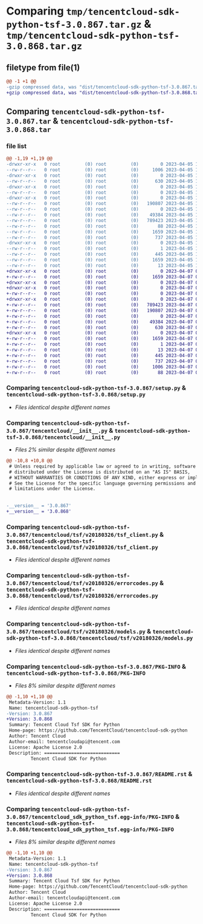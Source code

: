 # Comparing `tmp/tencentcloud-sdk-python-tsf-3.0.867.tar.gz` & `tmp/tencentcloud-sdk-python-tsf-3.0.868.tar.gz`

## filetype from file(1)

```diff
@@ -1 +1 @@
-gzip compressed data, was "dist/tencentcloud-sdk-python-tsf-3.0.867.tar", last modified: Wed Apr  5 16:59:24 2023, max compression
+gzip compressed data, was "dist/tencentcloud-sdk-python-tsf-3.0.868.tar", last modified: Fri Apr  7 01:04:16 2023, max compression
```

## Comparing `tencentcloud-sdk-python-tsf-3.0.867.tar` & `tencentcloud-sdk-python-tsf-3.0.868.tar`

### file list

```diff
@@ -1,19 +1,19 @@
-drwxr-xr-x   0 root         (0) root         (0)        0 2023-04-05 16:59:24.000000 tencentcloud-sdk-python-tsf-3.0.867/
--rw-r--r--   0 root         (0) root         (0)     1006 2023-04-05 16:59:24.000000 tencentcloud-sdk-python-tsf-3.0.867/setup.py
-drwxr-xr-x   0 root         (0) root         (0)        0 2023-04-05 16:59:24.000000 tencentcloud-sdk-python-tsf-3.0.867/tencentcloud/
--rw-r--r--   0 root         (0) root         (0)      630 2023-04-05 16:59:24.000000 tencentcloud-sdk-python-tsf-3.0.867/tencentcloud/__init__.py
-drwxr-xr-x   0 root         (0) root         (0)        0 2023-04-05 16:59:24.000000 tencentcloud-sdk-python-tsf-3.0.867/tencentcloud/tsf/
--rw-r--r--   0 root         (0) root         (0)        0 2023-04-05 16:59:24.000000 tencentcloud-sdk-python-tsf-3.0.867/tencentcloud/tsf/__init__.py
-drwxr-xr-x   0 root         (0) root         (0)        0 2023-04-05 16:59:24.000000 tencentcloud-sdk-python-tsf-3.0.867/tencentcloud/tsf/v20180326/
--rw-r--r--   0 root         (0) root         (0)   190807 2023-04-05 16:59:24.000000 tencentcloud-sdk-python-tsf-3.0.867/tencentcloud/tsf/v20180326/tsf_client.py
--rw-r--r--   0 root         (0) root         (0)        0 2023-04-05 16:59:24.000000 tencentcloud-sdk-python-tsf-3.0.867/tencentcloud/tsf/v20180326/__init__.py
--rw-r--r--   0 root         (0) root         (0)    49384 2023-04-05 16:59:24.000000 tencentcloud-sdk-python-tsf-3.0.867/tencentcloud/tsf/v20180326/errorcodes.py
--rw-r--r--   0 root         (0) root         (0)   789423 2023-04-05 16:59:24.000000 tencentcloud-sdk-python-tsf-3.0.867/tencentcloud/tsf/v20180326/models.py
--rw-r--r--   0 root         (0) root         (0)       88 2023-04-05 16:59:24.000000 tencentcloud-sdk-python-tsf-3.0.867/setup.cfg
--rw-r--r--   0 root         (0) root         (0)     1659 2023-04-05 16:59:24.000000 tencentcloud-sdk-python-tsf-3.0.867/PKG-INFO
--rw-r--r--   0 root         (0) root         (0)      737 2023-04-05 16:59:24.000000 tencentcloud-sdk-python-tsf-3.0.867/README.rst
-drwxr-xr-x   0 root         (0) root         (0)        0 2023-04-05 16:59:24.000000 tencentcloud-sdk-python-tsf-3.0.867/tencentcloud_sdk_python_tsf.egg-info/
--rw-r--r--   0 root         (0) root         (0)        1 2023-04-05 16:59:24.000000 tencentcloud-sdk-python-tsf-3.0.867/tencentcloud_sdk_python_tsf.egg-info/dependency_links.txt
--rw-r--r--   0 root         (0) root         (0)      445 2023-04-05 16:59:24.000000 tencentcloud-sdk-python-tsf-3.0.867/tencentcloud_sdk_python_tsf.egg-info/SOURCES.txt
--rw-r--r--   0 root         (0) root         (0)     1659 2023-04-05 16:59:24.000000 tencentcloud-sdk-python-tsf-3.0.867/tencentcloud_sdk_python_tsf.egg-info/PKG-INFO
--rw-r--r--   0 root         (0) root         (0)       13 2023-04-05 16:59:24.000000 tencentcloud-sdk-python-tsf-3.0.867/tencentcloud_sdk_python_tsf.egg-info/top_level.txt
+drwxr-xr-x   0 root         (0) root         (0)        0 2023-04-07 01:04:16.000000 tencentcloud-sdk-python-tsf-3.0.868/
+-rw-r--r--   0 root         (0) root         (0)     1659 2023-04-07 01:04:16.000000 tencentcloud-sdk-python-tsf-3.0.868/PKG-INFO
+drwxr-xr-x   0 root         (0) root         (0)        0 2023-04-07 01:04:16.000000 tencentcloud-sdk-python-tsf-3.0.868/tencentcloud/
+drwxr-xr-x   0 root         (0) root         (0)        0 2023-04-07 01:04:16.000000 tencentcloud-sdk-python-tsf-3.0.868/tencentcloud/tsf/
+-rw-r--r--   0 root         (0) root         (0)        0 2023-04-07 01:04:15.000000 tencentcloud-sdk-python-tsf-3.0.868/tencentcloud/tsf/__init__.py
+drwxr-xr-x   0 root         (0) root         (0)        0 2023-04-07 01:04:16.000000 tencentcloud-sdk-python-tsf-3.0.868/tencentcloud/tsf/v20180326/
+-rw-r--r--   0 root         (0) root         (0)   789423 2023-04-07 01:04:15.000000 tencentcloud-sdk-python-tsf-3.0.868/tencentcloud/tsf/v20180326/models.py
+-rw-r--r--   0 root         (0) root         (0)   190807 2023-04-07 01:04:15.000000 tencentcloud-sdk-python-tsf-3.0.868/tencentcloud/tsf/v20180326/tsf_client.py
+-rw-r--r--   0 root         (0) root         (0)        0 2023-04-07 01:04:15.000000 tencentcloud-sdk-python-tsf-3.0.868/tencentcloud/tsf/v20180326/__init__.py
+-rw-r--r--   0 root         (0) root         (0)    49384 2023-04-07 01:04:15.000000 tencentcloud-sdk-python-tsf-3.0.868/tencentcloud/tsf/v20180326/errorcodes.py
+-rw-r--r--   0 root         (0) root         (0)      630 2023-04-07 01:04:15.000000 tencentcloud-sdk-python-tsf-3.0.868/tencentcloud/__init__.py
+drwxr-xr-x   0 root         (0) root         (0)        0 2023-04-07 01:04:16.000000 tencentcloud-sdk-python-tsf-3.0.868/tencentcloud_sdk_python_tsf.egg-info/
+-rw-r--r--   0 root         (0) root         (0)     1659 2023-04-07 01:04:16.000000 tencentcloud-sdk-python-tsf-3.0.868/tencentcloud_sdk_python_tsf.egg-info/PKG-INFO
+-rw-r--r--   0 root         (0) root         (0)        1 2023-04-07 01:04:16.000000 tencentcloud-sdk-python-tsf-3.0.868/tencentcloud_sdk_python_tsf.egg-info/dependency_links.txt
+-rw-r--r--   0 root         (0) root         (0)       13 2023-04-07 01:04:16.000000 tencentcloud-sdk-python-tsf-3.0.868/tencentcloud_sdk_python_tsf.egg-info/top_level.txt
+-rw-r--r--   0 root         (0) root         (0)      445 2023-04-07 01:04:16.000000 tencentcloud-sdk-python-tsf-3.0.868/tencentcloud_sdk_python_tsf.egg-info/SOURCES.txt
+-rw-r--r--   0 root         (0) root         (0)      737 2023-04-07 01:04:15.000000 tencentcloud-sdk-python-tsf-3.0.868/README.rst
+-rw-r--r--   0 root         (0) root         (0)     1006 2023-04-07 01:04:15.000000 tencentcloud-sdk-python-tsf-3.0.868/setup.py
+-rw-r--r--   0 root         (0) root         (0)       88 2023-04-07 01:04:16.000000 tencentcloud-sdk-python-tsf-3.0.868/setup.cfg
```

### Comparing `tencentcloud-sdk-python-tsf-3.0.867/setup.py` & `tencentcloud-sdk-python-tsf-3.0.868/setup.py`

 * *Files identical despite different names*

### Comparing `tencentcloud-sdk-python-tsf-3.0.867/tencentcloud/__init__.py` & `tencentcloud-sdk-python-tsf-3.0.868/tencentcloud/__init__.py`

 * *Files 2% similar despite different names*

```diff
@@ -10,8 +10,8 @@
 # Unless required by applicable law or agreed to in writing, software
 # distributed under the License is distributed on an "AS IS" BASIS,
 # WITHOUT WARRANTIES OR CONDITIONS OF ANY KIND, either express or implied.
 # See the License for the specific language governing permissions and
 # limitations under the License.
 
 
-__version__ = '3.0.867'
+__version__ = '3.0.868'
```

### Comparing `tencentcloud-sdk-python-tsf-3.0.867/tencentcloud/tsf/v20180326/tsf_client.py` & `tencentcloud-sdk-python-tsf-3.0.868/tencentcloud/tsf/v20180326/tsf_client.py`

 * *Files identical despite different names*

### Comparing `tencentcloud-sdk-python-tsf-3.0.867/tencentcloud/tsf/v20180326/errorcodes.py` & `tencentcloud-sdk-python-tsf-3.0.868/tencentcloud/tsf/v20180326/errorcodes.py`

 * *Files identical despite different names*

### Comparing `tencentcloud-sdk-python-tsf-3.0.867/tencentcloud/tsf/v20180326/models.py` & `tencentcloud-sdk-python-tsf-3.0.868/tencentcloud/tsf/v20180326/models.py`

 * *Files identical despite different names*

### Comparing `tencentcloud-sdk-python-tsf-3.0.867/PKG-INFO` & `tencentcloud-sdk-python-tsf-3.0.868/PKG-INFO`

 * *Files 8% similar despite different names*

```diff
@@ -1,10 +1,10 @@
 Metadata-Version: 1.1
 Name: tencentcloud-sdk-python-tsf
-Version: 3.0.867
+Version: 3.0.868
 Summary: Tencent Cloud Tsf SDK for Python
 Home-page: https://github.com/TencentCloud/tencentcloud-sdk-python
 Author: Tencent Cloud
 Author-email: tencentcloudapi@tencent.com
 License: Apache License 2.0
 Description: ============================
         Tencent Cloud SDK for Python
```

### Comparing `tencentcloud-sdk-python-tsf-3.0.867/README.rst` & `tencentcloud-sdk-python-tsf-3.0.868/README.rst`

 * *Files identical despite different names*

### Comparing `tencentcloud-sdk-python-tsf-3.0.867/tencentcloud_sdk_python_tsf.egg-info/PKG-INFO` & `tencentcloud-sdk-python-tsf-3.0.868/tencentcloud_sdk_python_tsf.egg-info/PKG-INFO`

 * *Files 8% similar despite different names*

```diff
@@ -1,10 +1,10 @@
 Metadata-Version: 1.1
 Name: tencentcloud-sdk-python-tsf
-Version: 3.0.867
+Version: 3.0.868
 Summary: Tencent Cloud Tsf SDK for Python
 Home-page: https://github.com/TencentCloud/tencentcloud-sdk-python
 Author: Tencent Cloud
 Author-email: tencentcloudapi@tencent.com
 License: Apache License 2.0
 Description: ============================
         Tencent Cloud SDK for Python
```

